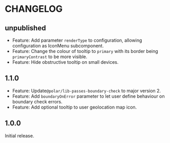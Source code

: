 # CHANGELOG

## unpublished

- Feature: Add parameter `renderType` to configuration, allowing configuration as IconMenu subcomponent.
- Feature: Change the colour of tooltip to `primary` with its border being `primaryContrast` to be more visible.
- Feature: Hide obstructive tooltip on small devices.

## 1.1.0

- Feature: Update`@polar/lib-passes-boundary-check` to major version 2.
- Feature: Add `boundaryOnError` parameter to let user define behaviour on boundary check errors.
- Feature: Add optional tooltip to user geolocation map icon.

## 1.0.0

Initial release.
